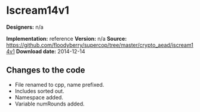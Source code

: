 # Iscream14v1

**Designers:** n/a

**Implementation:** reference
**Version:** n/a
**Source:** https://github.com/floodyberry/supercop/tree/master/crypto_aead/iscream14v1
**Download date:** 2014-12-14

## Changes to the code

* File renamed to cpp, name prefixed.
* Includes sorted out.
* Namespace added.
* Variable numRounds added.
